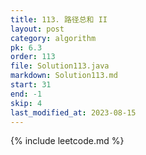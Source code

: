 ```yaml
---
title: 113. 路径总和 II
layout: post
category: algorithm
pk: 6.3
order: 113
file: Solution113.java
markdown: Solution113.md
start: 31
end: -1
skip: 4
last_modified_at: 2023-08-15
---
```


{% include leetcode.md %}